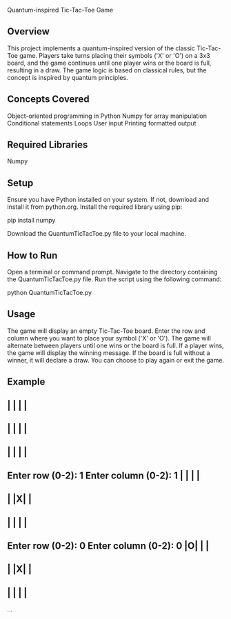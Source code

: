 Quantum-inspired Tic-Tac-Toe Game

## Overview
This project implements a quantum-inspired version of the classic Tic-Tac-Toe game. Players take turns placing their symbols ('X' or 'O') on a 3x3 board, and the game continues until one player wins or the board is full, resulting in a draw. The game logic is based on classical rules, but the concept is inspired by quantum principles.

## Concepts Covered
Object-oriented programming in Python
Numpy for array manipulation
Conditional statements
Loops
User input
Printing formatted output

## Required Libraries
Numpy

## Setup
Ensure you have Python installed on your system. If not, download and install it from python.org.
Install the required library using pip:

pip install numpy

Download the QuantumTicTacToe.py file to your local machine.

## How to Run
Open a terminal or command prompt.
Navigate to the directory containing the QuantumTicTacToe.py file.
Run the script using the following command:

python QuantumTicTacToe.py

## Usage
The game will display an empty Tic-Tac-Toe board.
Enter the row and column where you want to place your symbol ('X' or 'O').
The game will alternate between players until one wins or the board is full.
If a player wins, the game will display the winning message. If the board is full without a winner, it will declare a draw.
You can choose to play again or exit the game.

## Example

| | | |
-----
| | | |
-----
| | | |
-----
Enter row (0-2): 1
Enter column (0-2): 1
| | | |
-----
| |X| |
-----
| | | |
-----
Enter row (0-2): 0
Enter column (0-2): 0
|O| | |
-----
| |X| |
-----
| | | |
-----
...